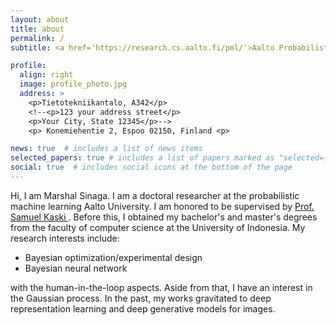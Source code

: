 ```yaml
---
layout: about
title: about
permalink: /
subtitle: <a href='https://research.cs.aalto.fi/pml/'>Aalto Probabilistic Machine Learning group</a>

profile:
  align: right
  image: profile_photo.jpg
  address: >
    <p>Tietotekniikantalo, A342</p>
    <!--<p>123 your address street</p>
    <p>Your City, State 12345</p>-->
    <p> Konemiehentie 2, Espoo 02150, Finland <p>

news: true  # includes a list of news items
selected_papers: true # includes a list of papers marked as "selected={true}"
social: true  # includes social icons at the bottom of the page
---
```


Hi, I am Marshal Sinaga. I am a doctoral researcher at the probabilistic machine learning Aalto University. I am honored to be supervised by <a href='https://people.aalto.fi/samuel.kaski'> Prof. Samuel Kaski </a>. Before this, I obtained my bachelor's and master's degrees from the faculty of computer science at the University of Indonesia. My research interests include:

- Bayesian optimization/experimental design
- Bayesian neural network

with the human-in-the-loop aspects. Aside from that, I have an interest in the Gaussian process. In the past, my works gravitated to deep representation learning and deep generative models for images.

<!--[Curiculum Vitae](https://www.dropbox.com/home?preview=CV+latex.pdf)-->
